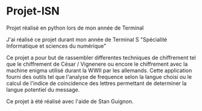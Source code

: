 # Projet-ISN
Projet réalisé en python lors de mon année de Terminal

J'ai réalisé ce projet durant mon année de Terminal S "Spécialité Informatique et sciences du numérique"

Ce projet a pour but de rassembler differentes techniques de chiffrement tel que le chiffrement de César / Vignenere ou encore le chiffrement avec la machine enigma
utilisé durant la WWII par les allemands.
Cette application fourni des outils tel que l'analyse de frequence selon la langue choisi ou le calcul de l'indice de coincidence des lettres permettant de determiner la langue potentiel du message.

Ce projet à été réalisé avec l'aide de Stan Guignon.